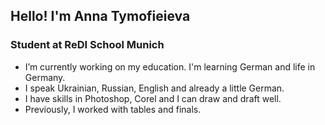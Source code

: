 ## Hello! I'm Anna Tymofieieva

### Student at ReDI School Munich
-  I’m currently working on my education. I'm learning German and life in Germany.
-  I speak Ukrainian, Russian, English and already a little German.
-  I have skills in Photoshop, Corel and I can draw and draft well.
-  Previously, I worked with tables and finals.


<!--
**Anna-Tymofieieva/Anna-Tymofieieva** is a ✨ _special_ ✨ repository because its `README.md` (this file) appears on your GitHub profile.

Here are some ideas to get you started:

- 🔭 I’m currently working on ...
- 🌱 I’m currently learning ...
- 👯 I’m looking to collaborate on ...
- 🤔 I’m looking for help with ...
- 💬 Ask me about ...
- 📫 How to reach me: ...
- 😄 Pronouns: ...
- ⚡ Fun fact: ...
-->
